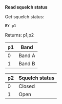 __Read squelch status__

Get squelch status:

	BY p1

Returns: p1,p2

| p1  | Band |
| --- | --- |
| 0 | Band A |
| 1 | Band B |

| p2  | Squelch status |
| --- | --- |
| 0 | Closed |
| 1 | Open   |
